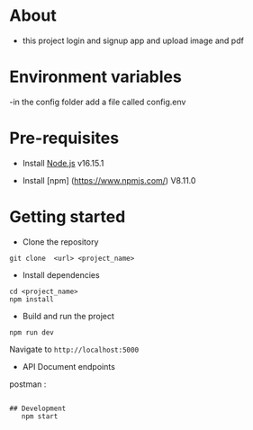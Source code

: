 # About
- this project login and signup app and upload image and pdf 
# Environment variables
-in the config folder add a file called config.env


# Pre-requisites
- Install [Node.js](https://nodejs.org/en/) v16.15.1

- Install [npm] (https://www.npmjs.com/) V8.11.0



# Getting started
- Clone the repository
```
git clone  <url> <project_name>
```
- Install dependencies
```
cd <project_name>
npm install
```
- Build and run the project
```
npm run dev
```
  Navigate to `http://localhost:5000`

- API Document endpoints

 postman :

```

## Development
   npm start


